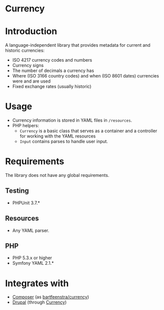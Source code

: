 Currency
========

# Introduction
A language-independent library that provides metadata for current and historic
currencies:
* ISO 4217 currency codes and numbers
* Currency signs
* The number of decimals a currency has
* Where (ISO 3166 country codes) and when (ISO 8601 dates) currencies were and
  are used
* Fixed exchange rates (usually historic)

# Usage
* Currency information is stored in YAML files in `/resources`.
* PHP helpers:
  * `Currency` is a basic class that serves as a container and a controller for
working with the YAML resources
  * `Input` contains parses to handle user input.

# Requirements
The library does not have any global requirements.

## Testing
* PHPUnit 3.7.*

## Resources
* Any YAML parser.

## PHP
* PHP 5.3.x or higher
* Symfony YAML 2.1.*

# Integrates with
* [Composer](http://getcomposer.org) (as
[bartfeenstra/currency](https://packagist.org/packages/bartfeenstra/currency))
* [Drupal](http://drupal.org) (through [Currency](http://drupal.org/project/currency))
